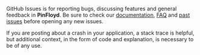 GitHub Issues is for reporting bugs, discussing features and general feedback in **PinFloyd**. Be sure to check our [documentation](http://cocoadocs.org/docsets/PinFloyd), [FAQ](https://github.com/hyperoslo/PinFloyd/wiki/FAQ) and [past issues](https://github.com/hyperoslo/PinFloyd/issues?state=closed) before opening any new issues.

If you are posting about a crash in your application, a stack trace is helpful, but additional context, in the form of code and explanation, is necessary to be of any use.
